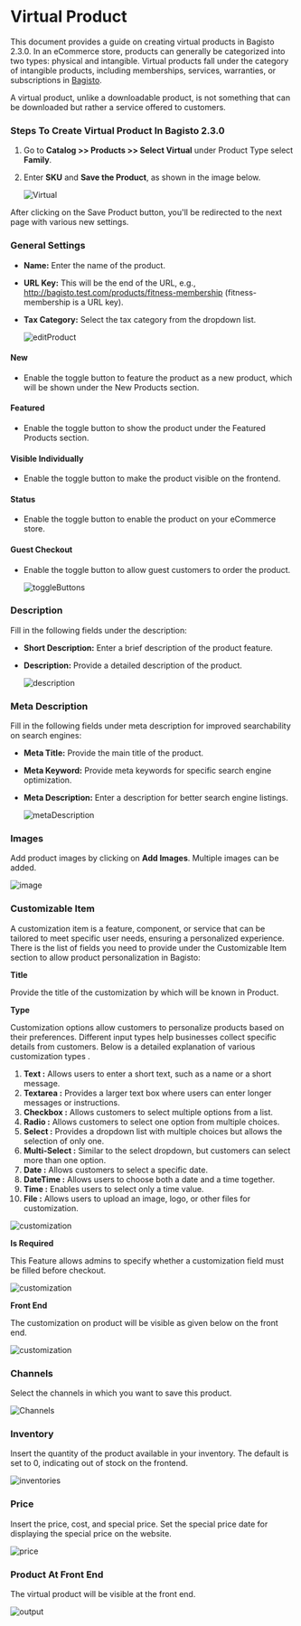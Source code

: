 # Virtual Product

This document provides a guide on creating virtual products in Bagisto 2.3.0. In an eCommerce store, products can generally be categorized into two types: physical and intangible. Virtual products fall under the category of intangible products, including memberships, services, warranties, or subscriptions in [Bagisto](https://bagisto.com/en/).

A virtual product, unlike a downloadable product, is not something that can be downloaded but rather a service offered to customers.

### Steps To Create Virtual Product In Bagisto 2.3.0

1. Go to **Catalog >> Products >> Select Virtual** under Product Type select **Family**.
2. Enter **SKU** and **Save the Product**, as shown in the image below.

    ![Virtual](../../assets/2.3.0/images/virtual-product/virtual.png)

After clicking on the Save Product button, you'll be redirected to the next page with various new settings.

### General Settings

- **Name:** Enter the name of the product.
- **URL Key:** This will be the end of the URL, 
    e.g., http://bagisto.test.com/products/fitness-membership (fitness-membership is a URL key).
- **Tax Category:** Select the tax category from the dropdown list.

    ![editProduct](../../assets/2.3.0/images/virtual-product/editProduct.png)

#### New

- Enable the toggle button to feature the product as a new product, which will be shown under the New Products section.

#### Featured

- Enable the toggle button to show the product under the Featured Products section.

#### Visible Individually

- Enable the toggle button to make the product visible on the frontend.

#### Status

- Enable the toggle button to enable the product on your eCommerce store.

#### Guest Checkout

- Enable the toggle button to allow guest customers to order the product.

    ![toggleButtons](../../assets/2.3.0/images/virtual-product/toggleButtons.png)

### Description

Fill in the following fields under the description:

- **Short Description:** Enter a brief description of the product feature.
- **Description:** Provide a detailed description of the product.

    ![description](../../assets/2.3.0/images/virtual-product/description.png)

### Meta Description

Fill in the following fields under meta description for improved searchability on search engines:

- **Meta Title:** Provide the main title of the product.
- **Meta Keyword:** Provide meta keywords for specific search engine optimization.
- **Meta Description:** Enter a description for better search engine listings.

    ![metaDescription](../../assets/2.3.0/images/virtual-product/metaDescription.png)

### Images

Add product images by clicking on **Add Images**. Multiple images can be added.

 ![image](../../assets/2.3.0/images/virtual-product/image.png)

### Customizable Item
A customization item is a feature, component, or service that can be tailored to meet specific user needs, ensuring a personalized experience. There is the list of fields you need to provide under the Customizable Item section to allow product personalization in Bagisto:

**Title**

Provide the title of the customization by which will be known in Product.

**Type**

Customization options allow customers to personalize products based on their preferences. Different input types help businesses collect specific details from customers. Below is a detailed explanation of various customization types .

1. **Text :** Allows users to enter a short text, such as a name or a short message.
2. **Textarea :** Provides a larger text box where users can enter longer messages or   instructions.
3. **Checkbox :** Allows customers to select multiple options from a list.
4. **Radio :** Allows customers to select one option from multiple choices.
5. **Select :** Provides a dropdown list with multiple choices but allows the selection of only one.
6. **Multi-Select :** Similar to the select dropdown, but customers can select more than one option.
7. **Date :** Allows customers to select a specific date.
8. **DateTime :** Allows users to choose both a date and a time together. 
9. **Time :** Enables users to select only a time value.
10. **File :** Allows users to upload an image, logo, or other files for customization.

![customization](../../assets/2.3.0/images/simple-product/customization.png)

**Is Required**

This Feature allows admins to specify whether a customization field must be filled before checkout.

![customization](../../assets/2.3.0/images/simple-product/is-required.png)

**Front End**

The customization on product will be visible as given below on the front end.

![customization](../../assets/2.3.0/images/virtual-product/virtual-custom.png)

### Channels

Select the channels in which you want to save this product.

![Channels](../../assets/2.3.0/images/simple-product/channels.png)

### Inventory

Insert the quantity of the product available in your inventory. The default is set to 0, indicating out of stock on the frontend.

![inventories](../../assets/2.3.0/images/virtual-product/inventories.png)

### Price

Insert the price, cost, and special price. Set the special price date for displaying the special price on the website.

![price](../../assets/2.3.0/images/virtual-product/price.png)

### Product At Front End

The virtual product will be visible at the front end.

![output](../../assets/2.3.0/images/virtual-product/output.png)


